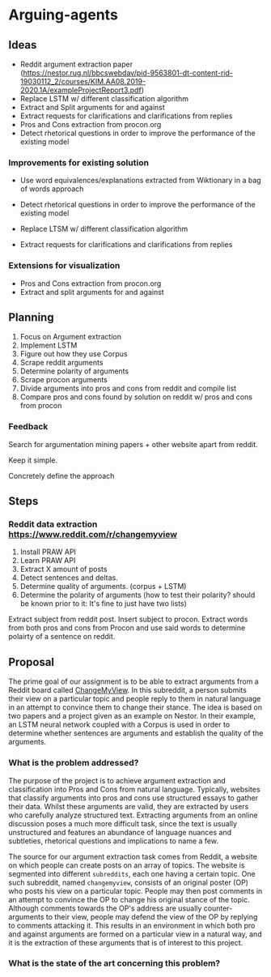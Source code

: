 # Arguing-agents

## Ideas

- Reddit argument extraction paper (https://nestor.rug.nl/bbcswebdav/pid-9563801-dt-content-rid-19030112_2/courses/KIM.AA08.2019-2020.1A/exampleProjectReport3.pdf)
- Replace LSTM w/ different classification algorithm
- Extract and Split arguments for and against
- Extract requests for clarifications and clarifications from replies
- Pros and Cons extraction from procon.org
- Detect rhetorical questions in order to improve the performance of the existing model

### Improvements for existing solution

- Use word equivalences/explanations extracted from Wiktionary in a bag of words approach
- Detect rhetorical questions in order to improve the performance of the existing model

- Replace LTSM w/ different classification algorithm
- Extract requests for clarifications and clarifications from replies

### Extensions for visualization 

- Pros and Cons extraction from procon.org
- Extract and split arguments for and against

## Planning

1. Focus on Argument extraction
2. Implement LSTM
3. Figure out how they use Corpus
4. Scrape reddit arguments
5. Determine polarity of arguments
6. Scrape procon arguments
7. Divide arguments into pros and cons from reddit and compile list
8. Compare pros and cons found by solution on reddit w/ pros and cons from procon

### Feedback

Search for argumentation mining papers + other website apart from reddit.

Keep it simple.

Concretely define the approach

## Steps

### Reddit data extraction https://www.reddit.com/r/changemyview

1. Install PRAW API
2. Learn PRAW API
3. Extract X amount of posts
4. Detect sentences and deltas.
5. Determine quality of arguments. (corpus + LSTM)
6. Determine the polarity of arguments (how to test their polarity? should be known prior to it: It's fine to just have two lists)

Extract subject from reddit post. Insert subject to procon. Extract words from both pros and cons from Procon and use said words to determine polairty of a sentence on reddit.



## Proposal

The prime goal of our assignment is to be able to extract arguments from a Reddit board called [ChangeMyView](https://www.reddit.com/r/changemyview/). In this subreddit, a person submits their view on a particular topic and people reply to them in natural language in an attempt to convince them to change their stance. The idea is based on two papers and a project given as an example on Nestor. In their example, an LSTM neural network coupled with a Corpus is used in order to determine whether sentences are arguments and establish the quality of the arguments. 

### What is the problem addressed?

The purpose of the project is to achieve argument extraction and classification into Pros and Cons from natural language. Typically, websites that classify arguments into pros and cons use structured essays to gather their data. Whilst these arguments are valid, they are extracted by users who carefully analyze structured text. Extracting arguments from an online discussion poses a much more difficult task, since the text is usually unstructured and features an abundance of language nuances and subtleties, rhetorical questions and implications to name a few.  

The source for our argument extraction task comes from Reddit, a website on which people can create posts on an array of topics. The website is segmented into different `subreddits`, each one having a certain topic. 
One such subreddit, named `changemyview`, consists of an original poster (OP) who posts his view on a particular topic. People may then post comments in an attempt to convince the OP to change his original stance of the topic. Although comments towards the OP's address are usually  counter-arguments to their view, people may defend the view of the OP by replying to comments attacking it. This results in an environment in which both pro and against arguments are formed on a particular view in a natural way, and it is the extraction of these arguments that is of interest to this project.

### What is the state of the art concerning this problem?
